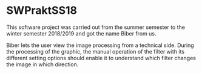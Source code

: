 # SWPraktSS18
This software project was carried out from the summer semester to the winter semester 2018/2019 and got the name Biber from us.

Biber lets the user view the image processing from a technical side. During the processing of the graphic, the manual operation of the filter with its different setting options should enable it to understand which filter changes the image in which direction.
